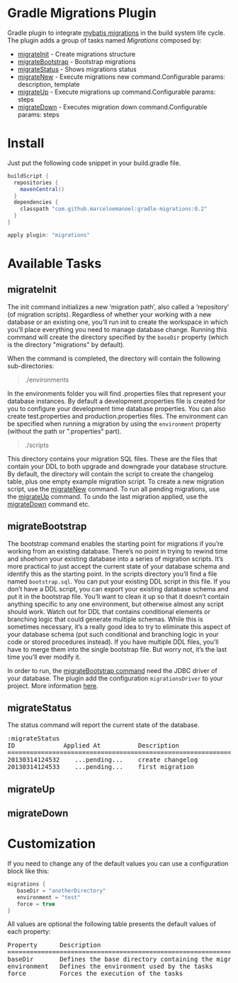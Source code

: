 Gradle Migrations Plugin
=============================

Gradle plugin to integrate [mybatis migrations](https://code.google.com/p/mybatis/wiki/Migration) in the build system life cycle. 
The plugin adds a group of tasks named *Migrations* composed by:

* [migrateInit](#migrateinit) - Create migrations structure
* [migrateBootstrap](#migratebootstrap) - Bootstrap migrations
* [migrateStatus](#migratestatus) - Shows migrations status
* [migrateNew](#migratenew) - Execute migrations new command.Configurable params: description, template
* [migrateUp](#migrateup) - Execute migrations up command.Configurable params: steps
* [migrateDown](#migratedown) - Executes migration down command.Configurable params: steps


Install
=======

Just put the following code snippet in your build.gradle file.

```groovy
buildScript {
  repositories {
    mavenCentral()
  }
  dependencies {
    classpath "com.github.marceloemanoel:gradle-migrations:0.2"
  }
}

apply plugin: "migrations"
```

Available Tasks
===============

migrateInit
-----------
The init command initializes a new ‘migration path’, also called a ‘repository’ (of migration scripts).
Regardless of whether your working with a new database or an existing one, you’ll run init to create the
workspace in which you’ll place everything you need to manage database change. Running this
command will create the directory specified by the `baseDir` property (which is the directory "migrations"
by default). 

When the command is completed, the directory will contain the following sub-directories:

> ./environments

In the environments folder you will find .properties files that represent your database instances. By
default a development.properties file is created for you to configure your development time database
properties. You can also create test.properties and production.properties files. The environment can 
be specified when running a migration by using the `environment` property (without the path or ".properties" part).

> ./scripts

This directory contains your migration SQL files. These are the files that contain your DDL to both
upgrade and downgrade your database structure. By default, the directory will contain the script to
create the changelog table, plus one empty example migration script. To create a new migration script,
use the [migrateNew](#migratenew) command. To run all pending migrations, use the [migrateUp](#migrateup) 
command. To undo the last migration applied, use the [migrateDown](#migratedown) command etc.

migrateBootstrap
----------------
The bootstrap command enables the starting point for migrations if you’re working from an existing database.
There’s no point in trying to rewind time and shoehorn your existing database into a series of migration scripts. 
It’s more practical to just accept the current state of your database schema and identify this as the starting point.
In the scripts directory you’ll find a file named `bootstrap.sql`. You can put your existing DDL script in this file. 
If you don’t have a DDL script, you can export your existing database schema and put it in the bootstrap file. 
You’ll want to clean it up so that it doesn’t contain anything specific to any one environment, but otherwise almost 
any script should work. Watch out for DDL that contains conditional elements or branching logic that could generate 
multiple schemas. While this is sometimes necessary, it’s a really good idea to try to eliminate this aspect of your
database schema (put such conditional and branching logic in your code or stored procedures instead).
If you have multiple DDL files, you’ll have to merge them into the single bootstrap file. But worry not,
it’s the last time you’ll ever modify it. 

In order to run, the [migrateBootstrap command](#migratebootstrap) need the JDBC driver of your database.
The plugin add the configuration `migrationsDriver` to your project. More information [here](#configurations).

migrateStatus
-------------
The status command will report the current state of the database. 

<pre>
:migrateStatus
ID             Applied At          Description
================================================================================
20130314124532    ...pending...    create changelog
20130314124533    ...pending...    first migration
</pre>

migrateUp
---------


migrateDown
-----------

Customization
=============

If you need to change any of the default values you can use a configuration block like this:

```groovy
migrations {
   baseDir = "anotherDirectory"
   environment = "test"
   force = true
}
```

All values are optional the following table presents the default values of each property:

<pre>
Property      Description                                               Default Value
==========================================================================================
baseDir       Defines the base directory containing the migrations      migrations
environment   Defines the environment used by the tasks                 development
force         Forces the execution of the tasks                         false
</pre>
